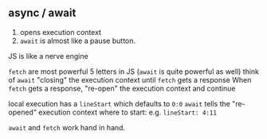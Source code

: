 ## async / await
1. opens execution context
2. `await` is almost like a pause button. 

JS is like a nerve engine

`fetch` are most powerful 5 letters in JS (`await` is quite powerful as well)
think of `await` "closing" the execution context until `fetch` gets a response
When `fetch` gets a response, "re-open" the execution context and continue

local execution has a `lineStart` which defaults to `0:0`
`await` tells the "re-opened" execution context where to start:
e.g. `lineStart: 4:11` 

`await` and `fetch` work hand in hand.  